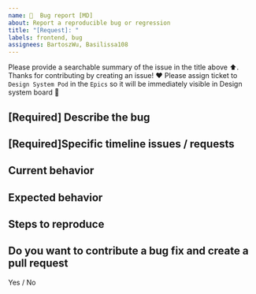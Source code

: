 ```yaml
---
name: 🐛  Bug report [MD]
about: Report a reproducible bug or regression
title: "[Request]: "
labels: frontend, bug
assignees: BartoszWu, Basilissa108
---
```


Please provide a searchable summary of the issue in the title above ⬆️.
Thanks for contributing by creating an issue! ❤️
Please assign ticket to `Design System Pod` in the `Epics` so it will be immediately visible in Design system board 🙏

## [Required] Describe the bug
<!-- Provide a clear and concise description of the challenge you are running into. -->

 ## [Required]Specific timeline issues / requests
<!-- 
        Is it blocking you? When will you need it approximately? 
         If possible, please include links to the related product issues here. 
 -->
 
## Current behavior
<!-- Describe what happens instead of the expected behavior.  -->

## Expected behavior
<!-- Describe what should happen.  -->

## Steps to reproduce
<!-- 
        Detailed list of steps that lead to actual result. 
        If possible please provide https://design-system.adverity.net/playroom link 
        or put snippet of code that we can reproduce issue.
 -->

##  Do you want to contribute a bug fix and create a pull request
Yes / No 